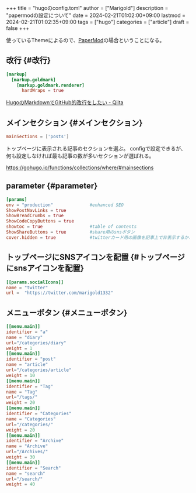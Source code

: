 +++
title = "hugoのconfig.toml"
author = ["Marigold"]
description = "papermodの設定について"
date = 2024-02-21T01:02:00+09:00
lastmod = 2024-02-21T01:02:35+09:00
tags = ["hugo"]
categories = ["article"]
draft = false
+++

使っているThemeによるので、[PaperMod](https://github.com/adityatelange/hugo-PaperMod/)の場合ということになる。


## 改行 {#改行}

```toml
[markup]
  [markup.goldmark]
    [markup.goldmark.renderer]
      hardWraps = true
```

[HugoのMarkdownでGitHub的改行をしたい - Qiita](https://qiita.com/sijiaoh/items/3dcbbed720a2fc668ca8)


## メインセクション {#メインセクション}

```toml
mainSections = ['posts']
```

トップページに表示される記事のセクションを選ぶ。
configで設定できるが、何も設定しなければ最も記事の数が多いセクションが選ばれる。

<https://gohugo.io/functions/collections/where/#mainsections>


## parameter {#parameter}

```toml
[params]
env = "production"              #enhanced SEO
ShowPostNavLinks = true
ShowBreadCrumbs = true
ShowCodeCopyButtons = true
showtoc = true                  #table of contents
ShowShareButtons = true         #share用のsnsボタン
cover.hidden = true             #twitterカード用の画像を記事上で非表示するかどうか
```


## トップページにSNSアイコンを配置 {#トップページにsnsアイコンを配置}

```toml
[[params.socialIcons]]
name = "twitter"
url =  "https://twitter.com/marigold1332"
```


## メニューボタン {#メニューボタン}

```toml
[[menu.main]]
identifier = "a"
name = "diary"
url="/categories/diary"
weight = 1
[[menu.main]]
identifier = "post"
name = "article"
url="/categories/article"
weight = 10
[[menu.main]]
identifier = "Tag"
name = "Tag"
url="/tags/"
weight = 20
[[menu.main]]
identifier = "Categories"
name = "Categories"
url="/categories/"
weight = 20
[[menu.main]]
identifier = "Archive"
name = "Archive"
url="/Archives/"
weight = 30
[[menu.main]]
identifier = "Search"
name = "search"
url="/search/"
weight = 40
```
